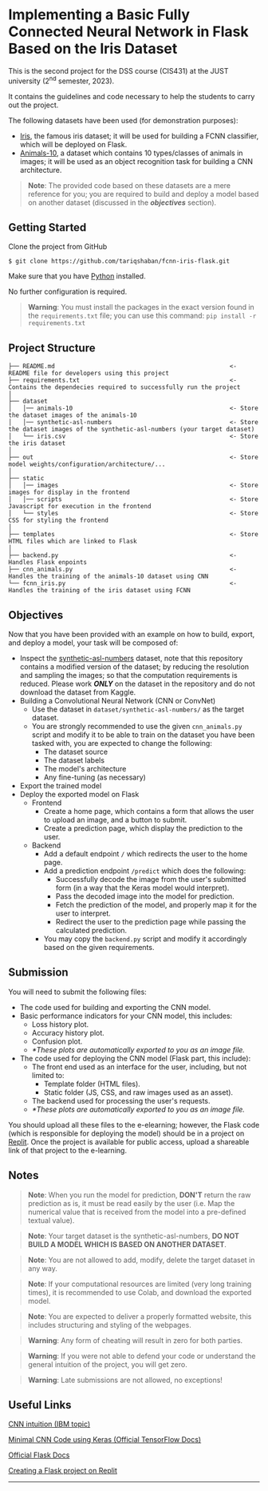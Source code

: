 Implementing a Basic Fully Connected Neural Network in Flask Based on the Iris Dataset
==============================
This is the second project for the DSS course (CIS431) at the JUST university (2<sup>nd</sup> semester, 2023).

It contains the guidelines and code necessary to help the students to carry out the project.

The following datasets have been used (for demonstration purposes):

* [Iris](https://www.kaggle.com/datasets/uciml/iris), the famous iris dataset; it will be used for building a FCNN
  classifier, which will be deployed on Flask.
* [Animals-10](https://www.kaggle.com/datasets/alessiocorrado99/animals10), a dataset which contains 10 types/classes of
  animals in images; it will be used as an object recognition task for building a CNN architecture.

> **Note**: The provided code based on these datasets are a mere reference for you; you are required to build and deploy
> a model based on another dataset (discussed in the **_objectives_** section).

Getting Started
------------
Clone the project from GitHub

`$ git clone https://github.com/tariqshaban/fcnn-iris-flask.git`

Make sure that you have [Python](https://www.python.org/downloads) installed.

No further configuration is required.

> **Warning**: You must install the packages in the exact version found in the `requirements.txt` file; you can use this
> command: `pip install -r requirements.txt`

## Project Structure

    ├── README.md                                                 <- README file for developers using this project
    ├── requirements.txt                                          <- Contains the dependecies required to successfully run the project
    │
    ├── dataset
    │   │── animals-10                                            <- Store the dataset images of the animals-10
    │   │── synthetic-asl-numbers                                 <- Store the dataset images of the synthetic-asl-numbers (your target dataset)
    │   └── iris.csv                                              <- Store the iris dataset
    │
    ├── out                                                       <- Store model weights/configuration/architecture/...
    │
    ├── static
    │   │── images                                                <- Store images for display in the frontend
    │   │── scripts                                               <- Store Javascript for execution in the frontend
    │   └── styles                                                <- Store CSS for styling the frontend
    │
    ├── templates                                                 <- Store HTML files which are linked to Flask
    │
    ├── backend.py                                                <- Handles Flask enpoints
    ├── cnn_animals.py                                            <- Handles the training of the animals-10 dataset using CNN
    └── fcnn_iris.py                                              <- Handles the training of the iris dataset using FCNN

Objectives
------------
Now that you have been provided with an example on how to build, export, and deploy a model, your task will be composed
of:

* Inspect the [synthetic-asl-numbers](https://www.kaggle.com/datasets/lexset/synthetic-asl-numbers) dataset, note that
  this repository contains a modified version of the dataset; by reducing the resolution and sampling the images; so
  that the computation requirements is reduced. Please work **_ONLY_** on the dataset in the repository and do not
  download the dataset from Kaggle.
* Building a Convolutional Neural Network (CNN or ConvNet)
    * Use the dataset in `dataset/synthetic-asl-numbers/` as the target dataset.
    * You are strongly recommended to use the given `cnn_animals.py` script and modify it to be able to train on the
      dataset you have been tasked with, you are expected to change the following:
        * The dataset source
        * The dataset labels
        * The model's architecture
        * Any fine-tuning (as necessary)
* Export the trained model
* Deploy the exported model on Flask
    * Frontend
        * Create a home page, which contains a form that allows the user to upload an image, and a button to submit.
        * Create a prediction page, which display the prediction to the user.
    * Backend
        * Add a default endpoint `/` which redirects the user to the home page.
        * Add a prediction endpoint `/predict` which does the following:
            * Successfully decode the image from the user's submitted form (in a way that the Keras model would
              interpret).
            * Pass the decoded image into the model for prediction.
            * Fetch the prediction of the model, and properly map it for the user to interpret.
            * Redirect the user to the prediction page while passing the calculated prediction.
        * You may copy the `backend.py` script and modify it accordingly based on the given requirements.

Submission
------------
You will need to submit the following files:

* The code used for building and exporting the CNN model.
* Basic performance indicators for your CNN model, this includes:
    * Loss history plot.
    * Accuracy history plot.
    * Confusion plot.
    * _*These plots are automatically exported to you as an image file._
* The code used for deploying the CNN model (Flask part, this include):
    * The front end used as an interface for the user, including, but not limited to:
        * Template folder (HTML files).
        * Static folder (JS, CSS, and raw images used as an asset).
    * The backend used for processing the user's requests.
    * _*These plots are automatically exported to you as an image file._

You should upload all these files to the e-elearning; however, the Flask code (which is responsible for deploying the
model) should be in a project on [Replit](https://replit.com). Once the project is available for public access, upload a
shareable link of that project to the e-learning.

Notes
------------
> **Note**: When you run the model for prediction, **DON'T** return the raw prediction as is, it must be read easily
> by the user (i.e. Map the numerical value that is received from the model into a pre-defined textual value).

> **Note**: Your target dataset is the synthetic-asl-numbers, **DO NOT BUILD A MODEL WHICH IS BASED ON ANOTHER
DATASET**.

> **Note**: You are not allowed to add, modify, delete the target dataset in any way.

> **Note**: If your computational resources are limited (very long training times), it is recommended to use Colab, and
> download the exported model.

> **Note**: You are expected to deliver a properly formatted website, this includes structuring and styling of the
> webpages.

> **Warning**: Any form of cheating will result in zero for both parties.

> **Warning**: If you were not able to defend your code or understand the general intuition of the project, you will get
> zero.

> **Warning**: Late submissions are not allowed, no exceptions!

Useful Links
------------
[CNN intuition (IBM topic)](https://www.ibm.com/topics/convolutional-neural-networks)

[Minimal CNN Code using Keras (Official TensorFlow Docs)](https://www.tensorflow.org/tutorials/images/cnn)

[Official Flask Docs](https://flask.palletsprojects.com/en/2.3.x)

[Creating a Flask project on Replit](https://replit.com/talk/learn/Flask-Tutorial-Part-1-the-basics/26272)

--------